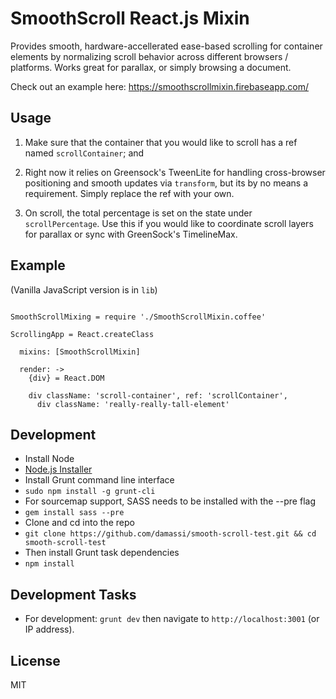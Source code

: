 SmoothScroll React.js Mixin
===========================

Provides smooth, hardware-accellerated ease-based scrolling for container elements by normalizing scroll behavior across different browsers / platforms.   Works great for parallax, or simply browsing a document.

Check out an example here: https://smoothscrollmixin.firebaseapp.com/


Usage
------------

1.  Make sure that the container that you would like to scroll has a ref named `scrollContainer`; and

2.  Right now it relies on Greensock's TweenLite for handling cross-browser positioning and smooth updates via `transform`, but its by no means a requirement.  Simply replace the ref with your own.

3.  On scroll, the total percentage is set on the state under `scrollPercentage`.  Use this if you would like to coordinate scroll layers for parallax or sync with GreenSock's TimelineMax.


Example
-------

(Vanilla JavaScript version is in `lib`)

```

SmoothScrollMixing = require './SmoothScrollMixin.coffee'

ScrollingApp = React.createClass

  mixins: [SmoothScrollMixin]

  render: ->
    {div} = React.DOM

    div className: 'scroll-container', ref: 'scrollContainer',
      div className: 'really-really-tall-element'

```


Development
-------------
- Install Node
 - [Node.js Installer](http://nodejs.org/)
- Install Grunt command line interface
 - `sudo npm install -g grunt-cli`
- For sourcemap support, SASS needs to be installed with the --pre flag
 - `gem install sass --pre`
- Clone and cd into the repo
 - `git clone https://github.com/damassi/smooth-scroll-test.git && cd smooth-scroll-test`
- Then install Grunt task dependencies
 - `npm install`



Development Tasks
-----------------

- For development: `grunt dev` then navigate to `http://localhost:3001` (or IP address).



License
-------

MIT